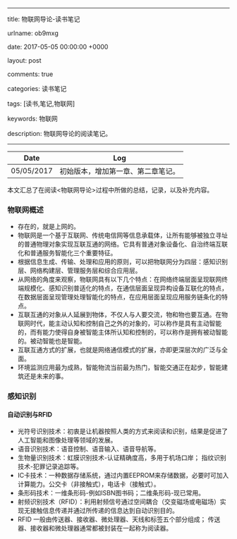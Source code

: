 
---

title: 物联网导论-读书笔记

urlname: ob9mxg

date: 2017-05-05 00:00:00 +0000

layout: post

comments: true

categories: 读书笔记

tags: [读书,笔记,物联网]

keywords: 物联网

description: 物联网导论的阅读笔记。

---


| Date | Log |
| :---: | :---: |
| 05/05/2017 | 初始版本，增加第一章、第二章笔记。 |


本文汇总了在阅读<物联网导论>过程中所做的总结，记录，以及补充内容。


<a name="e8be9f64"></a>
### 物联网概述

- 存在的，就是上网的。
- 物联网是一个基于互联网、传统电信网等信息承载体，让所有能够被独立寻址的普通物理对象实现互联互通的网络。它具有普通对象设备化、自治终端互联化和普通服务智能化三个重要特征。
- 根据信息生成、传输、处理和应用的原则，可以把物联网分为四层：感知识别层、网络构建层、管理服务层和综合应用层。
- 从网络的角度来观察，物联网具有以下几个特点：在网络终端层面呈现联网终端规模化、感知识别普适化的特点，在通信层面呈现异构设备互联化的特点，在数据层面呈现管理处理智能化的特点，在应用层面呈现应用服务链条化的特点。
- 互联互通的对象从人延展到物体，不仅人与人要交流，物和物也要互通。在物联网时代，能主动认知和控制自己之外的对象的，可以称作是具有主动智能的，而有能力使得自身被智能主体所认知和控制的，可以称作是拥有被动智能的。被动智能也是智能。
- 互联互通方式的扩展，也就是网络通信模式的扩展，亦即更深层次的广泛与全面。
- 环境监测应用最为成熟，智能物流当前最为热门，智能交通正在起步，智能建筑还是未来的事。


<a name="747932b9"></a>
### 感知识别


<a name="b30050b3"></a>
#### 自动识别与RFID

- 光符号识别技术：初衷是让机器按照人类的方式来阅读和识别，结果是促进了人工智能和图像处理等领域的发展。
- 语音识别技术：语音控制、语音输入、语音导航等。
- 生物量识别技术：虹膜识别技术-认证精确度高，多用于机场口岸； 指纹识别技术-犯罪记录追踪等。
- IC卡技术：一种数据存储系统，通过内置EEPROM来存储数据，必要时可加入计算能力。公交卡（非接触式），电话卡（接触式）。
- 条形码技术：一维条形码-例如ISBN图书码；二维条形码-现已常用。
- 射频识别技术（RFID）：利用射频信号通过空间耦合（交变磁场或电磁场）实现无接触信息传递并通过所传递的信息达到自动识别目的。
- RFID 一般由传送器、接收器、微处理器、天线和标签五个部分组成； 传送器、接收器和微处理器通常都被封装在一起称为阅读器。

